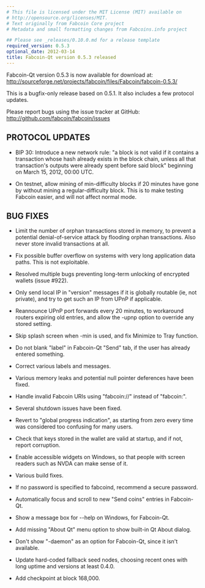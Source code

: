 ```yaml
---
# This file is licensed under the MIT License (MIT) available on
# http://opensource.org/licenses/MIT.
# Text originally from Fabcoin Core project
# Metadata and small formatting changes from Fabcoins.info project

## Please see _releases/0.10.0.md for a release template
required_version: 0.5.3
optional_date: 2012-03-14
title: Fabcoin-Qt version 0.5.3 released
---
```

Fabcoin-Qt version 0.5.3 is now available for download at:
<http://sourceforge.net/projects/fabcoin/files/Fabcoin/fabcoin-0.5.3/>

This is a bugfix-only release based on 0.5.1.
It also includes a few protocol updates.

Please report bugs using the issue tracker at GitHub:
<http://github.com/fabcoin/fabcoin/issues>

PROTOCOL UPDATES
----------------

* BIP 30: Introduce a new network rule: "a block is not valid if it contains
a transaction whose hash already exists in the block chain, unless all that
transaction's outputs were already spent before said block" beginning on
March 15, 2012, 00:00 UTC.

* On testnet, allow mining of min-difficulty blocks if 20 minutes have gone
by without mining a regular-difficulty block. This is to make testing
Fabcoin easier, and will not affect normal mode.

BUG FIXES
---------

* Limit the number of orphan transactions stored in memory, to prevent a
potential denial-of-service attack by flooding orphan transactions. Also
never store invalid transactions at all.

* Fix possible buffer overflow on systems with very long application data
paths. This is not exploitable.

* Resolved multiple bugs preventing long-term unlocking of encrypted wallets
(issue #922).

* Only send local IP in "version" messages if it is globally routable (ie,
not private), and try to get such an IP from UPnP if applicable.

* Reannounce UPnP port forwards every 20 minutes, to workaround routers
expiring old entries, and allow the -upnp option to override any stored
setting.

* Skip splash screen when -min is used, and fix Minimize to Tray function.

* Do not blank "label" in Fabcoin-Qt "Send" tab, if the user has already
entered something.

* Correct various labels and messages.

* Various memory leaks and potential null pointer deferences have been
fixed.

* Handle invalid Fabcoin URIs using "fabcoin://" instead of "fabcoin:".

* Several shutdown issues have been fixed.

* Revert to "global progress indication", as starting from zero every time
was considered too confusing for many users.

* Check that keys stored in the wallet are valid at startup, and if not,
report corruption.

* Enable accessible widgets on Windows, so that people with screen readers
such as NVDA can make sense of it.

* Various build fixes.

* If no password is specified to fabcoind, recommend a secure password.

* Automatically focus and scroll to new "Send coins" entries in Fabcoin-Qt.

* Show a message box for --help on Windows, for Fabcoin-Qt.

* Add missing "About Qt" menu option to show built-in Qt About dialog.

* Don't show "-daemon" as an option for Fabcoin-Qt, since it isn't
available.

* Update hard-coded fallback seed nodes, choosing recent ones with long
uptime and versions at least 0.4.0.

* Add checkpoint at block 168,000.
